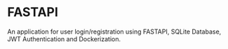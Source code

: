 # FASTAPI
An application for user login/registration using FASTAPI, SQLite Database, JWT Authentication and Dockerization.
